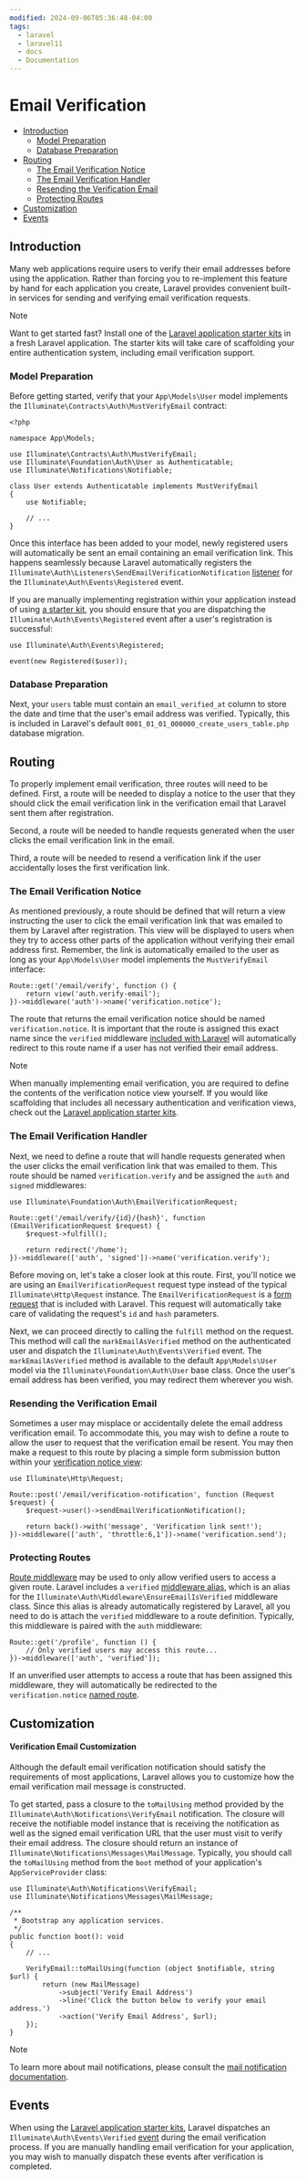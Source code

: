 ```yaml
---
modified: 2024-09-06T05:36:48-04:00
tags:
  - laravel
  - laravel11
  - docs
  - Documentation
---
```

# Email Verification

- [Introduction](<#Introduction>)
    - [Model Preparation](<#Model Preparation>)
    - [Database Preparation](<#Database Preparation>)
- [Routing](<#Routing>)
    - [The Email Verification Notice](<#The Email Verification Notice>)
    - [The Email Verification Handler](<#The Email Verification Handler>)
    - [Resending the Verification Email](<#Resending the Verification Email>)
    - [Protecting Routes](<#Protecting Routes>)
- [Customization](<#Customization>)
- [Events](<#Events>)

<a name="introduction"></a>
## Introduction

Many web applications require users to verify their email addresses before using the application. Rather than forcing you to re-implement this feature by hand for each application you create, Laravel provides convenient built-in services for sending and verifying email verification requests.

> [!NOTE]
> Want to get started fast? Install one of the [Laravel application starter kits](/12.Laravel%2011.x%20Docs/02.Getting%20Started/05.starter-kits) in a fresh Laravel application. The starter kits will take care of scaffolding your entire authentication system, including email verification support.

<a name="model-preparation"></a>
### Model Preparation

Before getting started, verify that your `App\Models\User` model implements the `Illuminate\Contracts\Auth\MustVerifyEmail` contract:

    <?php

    namespace App\Models;

    use Illuminate\Contracts\Auth\MustVerifyEmail;
    use Illuminate\Foundation\Auth\User as Authenticatable;
    use Illuminate\Notifications\Notifiable;

    class User extends Authenticatable implements MustVerifyEmail
    {
        use Notifiable;

        // ...
    }

Once this interface has been added to your model, newly registered users will automatically be sent an email containing an email verification link. This happens seamlessly because Laravel automatically registers the `Illuminate\Auth\Listeners\SendEmailVerificationNotification` [listener](/12.Laravel%2011.x%20Docs/05.Digging%20Deeper/07.events) for the `Illuminate\Auth\Events\Registered` event.

If you are manually implementing registration within your application instead of using [a starter kit](/12.Laravel%2011.x%20Docs/02.Getting%20Started/05.starter-kits), you should ensure that you are dispatching the `Illuminate\Auth\Events\Registered` event after a user's registration is successful:

    use Illuminate\Auth\Events\Registered;

    event(new Registered($user));

<a name="database-preparation"></a>
### Database Preparation

Next, your `users` table must contain an `email_verified_at` column to store the date and time that the user's email address was verified. Typically, this is included in Laravel's default `0001_01_01_000000_create_users_table.php` database migration.

<a name="verification-routing"></a>
## Routing

To properly implement email verification, three routes will need to be defined. First, a route will be needed to display a notice to the user that they should click the email verification link in the verification email that Laravel sent them after registration.

Second, a route will be needed to handle requests generated when the user clicks the email verification link in the email.

Third, a route will be needed to resend a verification link if the user accidentally loses the first verification link.

<a name="the-email-verification-notice"></a>
### The Email Verification Notice

As mentioned previously, a route should be defined that will return a view instructing the user to click the email verification link that was emailed to them by Laravel after registration. This view will be displayed to users when they try to access other parts of the application without verifying their email address first. Remember, the link is automatically emailed to the user as long as your `App\Models\User` model implements the `MustVerifyEmail` interface:

    Route::get('/email/verify', function () {
        return view('auth.verify-email');
    })->middleware('auth')->name('verification.notice');

The route that returns the email verification notice should be named `verification.notice`. It is important that the route is assigned this exact name since the `verified` middleware [included with Laravel](<#included with Laravel>) will automatically redirect to this route name if a user has not verified their email address.

> [!NOTE]
> When manually implementing email verification, you are required to define the contents of the verification notice view yourself. If you would like scaffolding that includes all necessary authentication and verification views, check out the [Laravel application starter kits](/12.Laravel%2011.x%20Docs/02.Getting%20Started/05.starter-kits).

<a name="the-email-verification-handler"></a>
### The Email Verification Handler

Next, we need to define a route that will handle requests generated when the user clicks the email verification link that was emailed to them. This route should be named `verification.verify` and be assigned the `auth` and `signed` middlewares:

    use Illuminate\Foundation\Auth\EmailVerificationRequest;

    Route::get('/email/verify/{id}/{hash}', function (EmailVerificationRequest $request) {
        $request->fulfill();

        return redirect('/home');
    })->middleware(['auth', 'signed'])->name('verification.verify');

Before moving on, let's take a closer look at this route. First, you'll notice we are using an `EmailVerificationRequest` request type instead of the typical `Illuminate\Http\Request` instance. The `EmailVerificationRequest` is a [form request](/12.Laravel%2011.x%20Docs/04.The%20Basics/12.validation#form-request-validation) that is included with Laravel. This request will automatically take care of validating the request's `id` and `hash` parameters.

Next, we can proceed directly to calling the `fulfill` method on the request. This method will call the `markEmailAsVerified` method on the authenticated user and dispatch the `Illuminate\Auth\Events\Verified` event. The `markEmailAsVerified` method is available to the default `App\Models\User` model via the `Illuminate\Foundation\Auth\User` base class. Once the user's email address has been verified, you may redirect them wherever you wish.

<a name="resending-the-verification-email"></a>
### Resending the Verification Email

Sometimes a user may misplace or accidentally delete the email address verification email. To accommodate this, you may wish to define a route to allow the user to request that the verification email be resent. You may then make a request to this route by placing a simple form submission button within your [verification notice view](<#verification notice view>):

    use Illuminate\Http\Request;

    Route::post('/email/verification-notification', function (Request $request) {
        $request->user()->sendEmailVerificationNotification();

        return back()->with('message', 'Verification link sent!');
    })->middleware(['auth', 'throttle:6,1'])->name('verification.send');

<a name="protecting-routes"></a>
### Protecting Routes

[Route middleware](/12.Laravel%2011.x%20Docs/04.The%20Basics/02.middleware) may be used to only allow verified users to access a given route. Laravel includes a `verified` [middleware alias](/12.Laravel%2011.x%20Docs/04.The%20Basics/02.middleware#middleware-aliases), which is an alias for the `Illuminate\Auth\Middleware\EnsureEmailIsVerified` middleware class. Since this alias is already automatically registered by Laravel, all you need to do is attach the `verified` middleware to a route definition. Typically, this middleware is paired with the `auth` middleware:

    Route::get('/profile', function () {
        // Only verified users may access this route...
    })->middleware(['auth', 'verified']);

If an unverified user attempts to access a route that has been assigned this middleware, they will automatically be redirected to the `verification.notice` [named route](/12.Laravel%2011.x%20Docs/04.The%20Basics/01.routing#named-routes).

<a name="customization"></a>
## Customization

<a name="verification-email-customization"></a>
#### Verification Email Customization

Although the default email verification notification should satisfy the requirements of most applications, Laravel allows you to customize how the email verification mail message is constructed.

To get started, pass a closure to the `toMailUsing` method provided by the `Illuminate\Auth\Notifications\VerifyEmail` notification. The closure will receive the notifiable model instance that is receiving the notification as well as the signed email verification URL that the user must visit to verify their email address. The closure should return an instance of `Illuminate\Notifications\Messages\MailMessage`. Typically, you should call the `toMailUsing` method from the `boot` method of your application's `AppServiceProvider` class:

    use Illuminate\Auth\Notifications\VerifyEmail;
    use Illuminate\Notifications\Messages\MailMessage;

    /**
     * Bootstrap any application services.
     */
    public function boot(): void
    {
        // ...

        VerifyEmail::toMailUsing(function (object $notifiable, string $url) {
            return (new MailMessage)
                ->subject('Verify Email Address')
                ->line('Click the button below to verify your email address.')
                ->action('Verify Email Address', $url);
        });
    }

> [!NOTE]
> To learn more about mail notifications, please consult the [mail notification documentation](/12.Laravel%2011.x%20Docs/05.Digging%20Deeper/13.notifications#mail-notifications).

<a name="events"></a>
## Events

When using the [Laravel application starter kits](/12.Laravel%2011.x%20Docs/02.Getting%20Started/05.starter-kits), Laravel dispatches an `Illuminate\Auth\Events\Verified` [event](/12.Laravel%2011.x%20Docs/05.Digging%20Deeper/07.events) during the email verification process. If you are manually handling email verification for your application, you may wish to manually dispatch these events after verification is completed.

